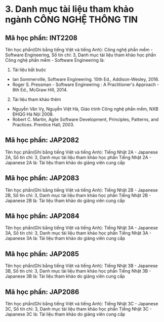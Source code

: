# 3. Danh mục tài liệu tham khảo ngành CÔNG NGHỆ THÔNG TIN
## Mã học phần: INT2208
Tên học phần(Ghi bằng tiếng Việt và tiếng Anh): Công nghệ phần mềm - Software Engineering, Số tín chỉ: 3, Danh mục tài liệu tham khảo học phần Công nghệ phần mềm - Software Engineering là:
1. Tài liệu bắt buộc
- Ian Sommerville, Software Engineering. 10th Ed., Addison-Wesley, 2016.
- Roger S. Pressman - Software Engineering : A Practitioner's Approach - 8th Ed., McGraw Hill, 2014.
2. Tài liệu tham khảo thêm
- Nguyễn Văn Vỵ, Nguyễn Việt Hà, Giáo trình Công nghệ phần mềm, NXB ĐHQG Hà Nội 2008.
- Robert C. Martin, Agile Software Development, Principles, Patterns, and Practices. Prentice Hall; 2003.
## Mã học phần: JAP2082
Tên học phần(Ghi bằng tiếng Việt và tiếng Anh): Tiếng Nhật 2A - Japanese 2A, Số tín chỉ: 3, Danh mục tài liệu tham khảo học phần Tiếng Nhật 2A - Japanese 2A là:
Tài liệu tham khảo do giảng viên cung cấp
## Mã học phần: JAP2083
Tên học phần(Ghi bằng tiếng Việt và tiếng Anh): Tiếng Nhật 2B - Japanese 2B, Số tín chỉ: 3, Danh mục tài liệu tham khảo học phần Tiếng Nhật 2B - Japanese 2B là:
Tài liệu tham khảo do giảng viên cung cấp
## Mã học phần: JAP2084
Tên học phần(Ghi bằng tiếng Việt và tiếng Anh): Tiếng Nhật 3A - Japanese 3A, Số tín chỉ: 3, Danh mục tài liệu tham khảo học phần Tiếng Nhật 3A - Japanese 3A là:
Tài liệu tham khảo do giảng viên cung cấp
## Mã học phần: JAP2085
Tên học phần(Ghi bằng tiếng Việt và tiếng Anh): Tiếng Nhật 3B - Japanese 3B, Số tín chỉ: 3, Danh mục tài liệu tham khảo học phần Tiếng Nhật 3B - Japanese 3B là:
Tài liệu tham khảo do giảng viên cung cấp
## Mã học phần: JAP2086
Tên học phần(Ghi bằng tiếng Việt và tiếng Anh): Tiếng Nhật 3C - Japanese 3C, Số tín chỉ: 3, Danh mục tài liệu tham khảo học phần Tiếng Nhật 3C - Japanese 3C là:
Tài liệu tham khảo do giảng viên cung cấp
